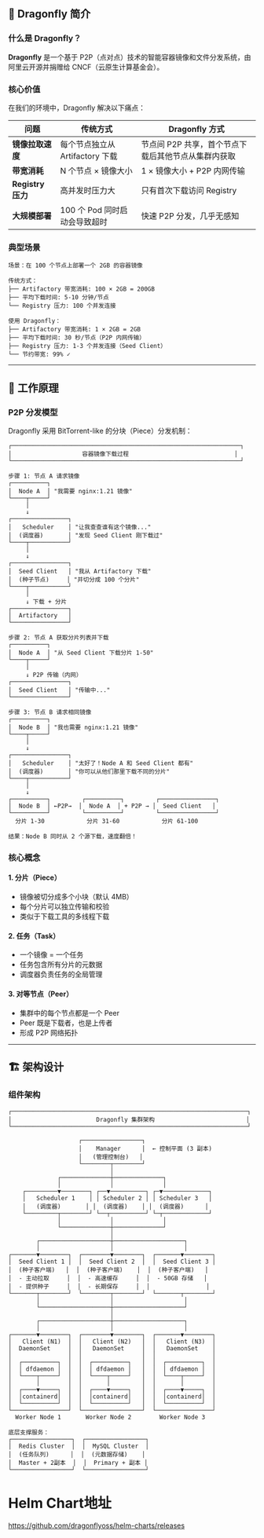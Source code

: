 ## 🚀 Dragonfly 简介

### 什么是 Dragonfly？

**Dragonfly** 是一个基于 P2P（点对点）技术的智能容器镜像和文件分发系统，由阿里云开源并捐赠给 CNCF（云原生计算基金会）。

### 核心价值

在我们的环境中，Dragonfly 解决以下痛点：

| 问题 | 传统方式 | Dragonfly 方式 |
|------|---------|---------------|
| **镜像拉取速度** | 每个节点独立从 Artifactory 下载 | 节点间 P2P 共享，首个节点下载后其他节点从集群内获取 |
| **带宽消耗** | N 个节点 × 镜像大小 | 1 × 镜像大小 + P2P 内网传输 |
| **Registry 压力** | 高并发时压力大 | 只有首次下载访问 Registry |
| **大规模部署** | 100 个 Pod 同时启动会导致超时 | 快速 P2P 分发，几乎无感知 |

### 典型场景

```
场景：在 100 个节点上部署一个 2GB 的容器镜像

传统方式：
├── Artifactory 带宽消耗: 100 × 2GB = 200GB
├── 平均下载时间: 5-10 分钟/节点
└── Registry 压力: 100 个并发连接

使用 Dragonfly：
├── Artifactory 带宽消耗: 1 × 2GB = 2GB
├── 平均下载时间: 30 秒/节点（P2P 内网传输）
├── Registry 压力: 1-3 个并发连接（Seed Client）
└── 节约带宽: 99% ✓
```

---

## 🔧 工作原理

### P2P 分发模型

Dragonfly 采用 BitTorrent-like 的分块（Piece）分发机制：

```
┌─────────────────────────────────────────────────────────────────┐
│                    容器镜像下载过程                              │
└─────────────────────────────────────────────────────────────────┘

步骤 1: 节点 A 请求镜像
┌──────────┐
│  Node A  │ "我需要 nginx:1.21 镜像"
└────┬─────┘
     │
     ↓
┌────────────────┐
│   Scheduler    │ "让我查查谁有这个镜像..."
│  (调度器)       │ "发现 Seed Client 刚下载过"
└────┬───────────┘
     │
     ↓
┌────────────────┐
│  Seed Client   │ "我从 Artifactory 下载"
│  (种子节点)     │ "并切分成 100 个分片"
└────┬───────────┘
     │
     ↓ 下载 + 分片
┌────────────────┐
│  Artifactory   │
└────────────────┘

步骤 2: 节点 A 获取分片列表并下载
┌──────────┐
│  Node A  │ "从 Seed Client 下载分片 1-50"
└────┬─────┘
     │
     ↓ P2P 传输（内网）
┌────────────────┐
│  Seed Client   │ "传输中..."
└────────────────┘

步骤 3: 节点 B 请求相同镜像
┌──────────┐
│  Node B  │ "我也需要 nginx:1.21 镜像"
└────┬─────┘
     │
     ↓
┌────────────────┐
│   Scheduler    │ "太好了！Node A 和 Seed Client 都有"
│  (调度器)       │ "你可以从他们那里下载不同的分片"
└────┬───────────┘
     │
     ↓
┌──────────┐         ┌──────────┐         ┌────────────────┐
│  Node B  │ ←P2P→  │  Node A  │ + P2P → │  Seed Client   │
└──────────┘         └──────────┘         └────────────────┘
  分片 1-30            分片 31-60            分片 61-100

结果：Node B 同时从 2 个源下载，速度翻倍！
```

### 核心概念

#### 1. **分片（Piece）**
- 镜像被切分成多个小块（默认 4MB）
- 每个分片可以独立传输和校验
- 类似于下载工具的多线程下载

#### 2. **任务（Task）**
- 一个镜像 = 一个任务
- 任务包含所有分片的元数据
- 调度器负责任务的全局管理

#### 3. **对等节点（Peer）**
- 集群中的每个节点都是一个 Peer
- Peer 既是下载者，也是上传者
- 形成 P2P 网络拓扑

---

## 🏗️ 架构设计

### 组件架构

```
┌───────────────────────────────────────────────────────────────────┐
│                        Dragonfly 集群架构                          │
└───────────────────────────────────────────────────────────────────┘

                    ┌─────────────────┐
                    │    Manager      │  ← 控制平面 (3 副本)
                    │   (管理控制台)   │
                    └────────┬────────┘
                             │
              ┌──────────────┼──────────────┐
              │              │              │
    ┌─────────▼────────┐ ┌──▼──────────┐ ┌─▼─────────────┐
    │   Scheduler 1    │ │ Scheduler 2 │ │ Scheduler 3   │
    │   (调度器)       │ │  (调度器)    │ │  (调度器)      │
    └─────────┬────────┘ └──┬──────────┘ └─┬─────────────┘
              │              │              │
              └──────────────┼──────────────┘
                             │
        ┌────────────────────┼────────────────────┐
        │                    │                    │
┌───────▼────────┐  ┌────────▼────────┐  ┌───────▼────────┐
│  Seed Client 1 │  │  Seed Client 2  │  │  Seed Client 3 │
│  (种子客户端)   │  │  (种子客户端)    │  │  (种子客户端)   │
│  - 主动拉取     │  │  - 高速缓存     │  │  - 50GB 存储   │
│  - 提供种子     │  │  - 长期保存     │  │                │
└───────┬────────┘  └────────┬────────┘  └───────┬────────┘
        │                    │                    │
        └────────────────────┼────────────────────┘
                             │
        ┌────────────────────┼────────────────────┐
        │                    │                    │
┌───────▼────────┐  ┌────────▼────────┐  ┌───────▼────────┐
│   Client (N1)  │  │   Client (N2)   │  │   Client (N3)  │
│  DaemonSet     │  │   DaemonSet     │  │   DaemonSet    │
│                │  │                 │  │                │
│  ┌──────────┐  │  │  ┌──────────┐   │  │  ┌──────────┐  │
│  │ dfdaemon │  │  │  │ dfdaemon │   │  │  │ dfdaemon │  │
│  └────┬─────┘  │  │  └────┬─────┘   │  │  └────┬─────┘  │
│       │        │  │       │         │  │       │        │
│  ┌────▼─────┐  │  │  ┌────▼─────┐   │  │  ┌────▼─────┐  │
│  │containerd│  │  │  │containerd│   │  │  │containerd│  │
│  └──────────┘  │  │  └──────────┘   │  │  └──────────┘  │
└────────────────┘  └─────────────────┘  └────────────────┘
  Worker Node 1       Worker Node 2        Worker Node 3

底层支撑服务：
┌─────────────────┐  ┌─────────────────┐
│  Redis Cluster  │  │  MySQL Cluster  │
│  (任务队列)      │  │  (元数据存储)    │
│  Master + 2副本  │  │  Primary + 副本 │
└─────────────────┘  └─────────────────┘
```

# Helm Chart地址
https://github.com/dragonflyoss/helm-charts/releases